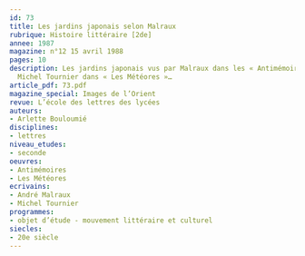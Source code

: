 ```yaml
---
id: 73
title: Les jardins japonais selon Malraux
rubrique: Histoire littéraire [2de] 
annee: 1987
magazine: n°12 15 avril 1988
pages: 10
description: Les jardins japonais vus par Malraux dans les « Antimémoires » et par
  Michel Tournier dans « Les Météores »…
article_pdf: 73.pdf
magazine_special: Images de l’Orient
revue: L’école des lettres des lycées
auteurs:
- Arlette Bouloumié
disciplines:
- lettres
niveau_etudes:
- seconde
oeuvres:
- Antimémoires
- Les Météores
ecrivains:
- André Malraux
- Michel Tournier
programmes:
- objet d’étude - mouvement littéraire et culturel
siecles:
- 20e siècle
---
```

